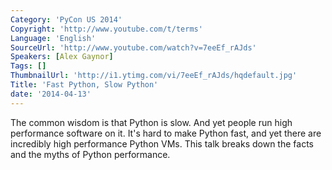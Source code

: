 ```yaml
---
Category: 'PyCon US 2014'
Copyright: 'http://www.youtube.com/t/terms'
Language: 'English'
SourceUrl: 'http://www.youtube.com/watch?v=7eeEf_rAJds'
Speakers: [Alex Gaynor]
Tags: []
ThumbnailUrl: 'http://i1.ytimg.com/vi/7eeEf_rAJds/hqdefault.jpg'
Title: 'Fast Python, Slow Python'
date: '2014-04-13'
---
```

The common wisdom is that Python is slow. And yet people run high performance software on it. It's hard to make Python fast, and yet there are incredibly high performance Python VMs. This talk breaks down the facts and the myths of Python performance.